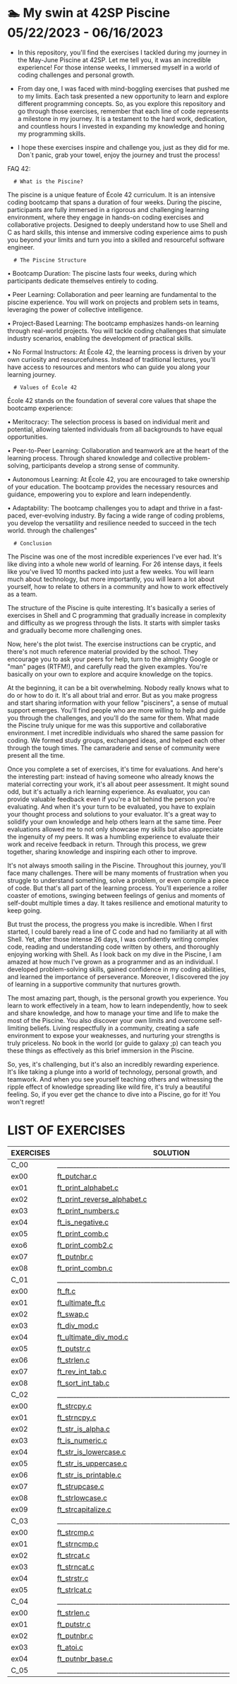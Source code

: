# 🏊 My swin at 42SP Piscine  05/22/2023 - 06/16/2023 

- In this repository, you'll find the exercises I tackled during my journey in the May-June Piscine at 42SP. Let me tell you, it was an incredible experience! For those intense weeks, I immersed myself in a world of coding challenges and personal growth.
 - From day one, I was faced with mind-boggling exercises that pushed me to my limits. Each task presented a new opportunity to learn and explore different programming concepts. So, as you explore this repository and go through those exercises, remember that each line of code represents a milestone in my journey. It is a testament to the hard work, dedication, and countless hours I invested in expanding my knowledge and honing my programming skills.

- I hope these exercises inspire and challenge you, just as they did for me. Don´t panic, grab your towel, enjoy the journey and trust the process!

FAQ 42:

      # What is the Piscine?
 The piscine is a unique feature of École 42 curriculum. It is an intensive coding bootcamp that spans a duration of four weeks. During the piscine, participants are fully immersed in a rigorous and challenging learning environment, where they engage in hands-on coding exercises and collaborative projects. Designed to deeply understand how to use Shell and C as hard skills, this intense and immersive coding experience aims to push you beyond your limits and turn you into a skilled and resourceful software engineer.

      # The Piscine Structure
• Bootcamp Duration: The piscine lasts four weeks, during which participants dedicate themselves entirely to coding.

• Peer Learning: Collaboration and peer learning are fundamental to the piscine experience. You will work on projects and problem sets in teams, leveraging the power of collective intelligence.

• Project-Based Learning: The bootcamp emphasizes hands-on learning through real-world projects. You will tackle coding challenges that simulate industry scenarios, enabling the development of practical skills.

• No Formal Instructors: At École 42, the learning process is driven by your own curiosity and resourcefulness. Instead of traditional lectures, you'll have access to resources and mentors who can guide you along your learning journey.

      # Values of École 42 

  École 42 stands on the foundation of several core values that shape the bootcamp experience:

• Meritocracy: The selection process is based on individual merit and potential, allowing talented individuals from all backgrounds to have equal opportunities.

• Peer-to-Peer Learning: Collaboration and teamwork are at the heart of the learning process. Through shared knowledge and collective problem-solving, participants develop a strong sense of community.

• Autonomous Learning: At École 42, you are encouraged to take ownership of your education. The bootcamp provides the necessary resources and guidance, empowering you to explore and learn independently.

• Adaptability: The bootcamp challenges you to adapt and thrive in a fast-paced, ever-evolving industry. By facing a wide range of coding problems, you develop the versatility and resilience needed to succeed in the tech world.
through the challenges"

      # Conclusion

  The Piscine was one of the most incredible experiences I've ever had. It's like diving into a whole new world of learning. For 26 intense days, it feels like you've lived 10 months packed into just a few weeks. You will learn much about technology, but more importantly, you will learn a lot about yourself, how to relate to others in a community and how to work effectively as a team.

  The structure of the Piscine is quite interesting. It's basically a series of exercises in Shell and C programming that gradually increase in complexity and difficulty as we progress through the lists. It starts with simpler tasks and gradually become more challenging ones.

  Now, here's the plot twist. The exercise instructions can be cryptic, and there's not much reference material provided by the school. They encourage you to ask your peers for help, turn to the almighty Google or "man" pages (RTFM!), and carefully read the given examples. You're basically on your own to explore and acquire knowledge on the topics.

  At the beginning, it can be a bit overwhelming. Nobody really knows what to do or how to do it. It's all about trial and error. But as you make progress and start sharing information with your fellow "pisciners", a sense of mutual support emerges. You'll find people who are more willing to help and guide you through the challenges, and you'll do the same for them. What made the Piscine truly unique for me was this supportive and collaborative environment. I met incredible individuals who shared the same passion for coding. We formed study groups, exchanged ideas, and helped each other through the tough times. The camaraderie and sense of community were present all the time.

  Once you complete a set of exercises, it's time for evaluations. And here's the interesting part: instead of having someone who already knows the material correcting your work, it's all about peer assessment. It might sound odd, but it's actually a rich learning experience. As evaluator, you can provide valuable feedback even if you're a bit behind the person you're evaluating. And when it's your turn to be evaluated, you have to explain your thought process and solutions to your evaluator. It's a great way to solidify your own knowledge and help others learn at the same time. Peer evaluations allowed me to not only showcase my skills but also appreciate the ingenuity of my peers. It was a humbling experience to evaluate their work and receive feedback in return. Through this process, we grew together, sharing knowledge and inspiring each other to improve.

  It's not always smooth sailing in the Piscine. Throughout this journey, you'll face many challenges. There will be many moments of frustration when you struggle to understand something, solve a problem, or even compile a piece of code. But that's all part of the learning process. You'll experience a roller coaster of emotions, swinging between feelings of genius and moments of self-doubt multiple times a day. It takes resilience and emotional maturity to keep going.

  But trust the process, the progress you make is incredible. When I first started, I could barely read a line of C code and had no familiarity at all with Shell. Yet, after those intense 26 days, I was confidently writing complex code, reading and understanding code written by others, and thoroughly enjoying working with Shell. As I look back on my dive in the Piscine, I am amazed at how much I've grown as a programmer and as an individual. I developed problem-solving skills, gained confidence in my coding abilities, and learned the importance of perseverance. Moreover, I discovered the joy of learning in a supportive community that nurtures growth.

  The most amazing part, though, is the personal growth you experience. You learn to work effectively in a team, how to learn independently, how to seek and share knowledge, and how to manage your time and life to make the most of the Piscine. You also discover your own limits and overcome self-limiting beliefs. Living respectfully in a community, creating a safe environment to expose your weaknesses, and nurturing your strengths is truly priceless. No book in the world (or guide to galaxy ;p) can teach you these things as effectively as this brief immersion in the Piscine.

  So, yes, it's challenging, but it's also an incredibly rewarding experience. It's like taking a plunge into a world of technology, personal growth, and teamwork. And when you see yourself teaching others and witnessing the ripple effect of knowledge spreading like wild fire, it's truly a beautiful feeling. So, if you ever get the chance to dive into a Piscine, go for it! You won't regret!

   # LIST OF EXERCISES

   | EXERCISES| SOLUTION                                                              | DESCRIPTION                                       |
   |----------|-----------------------------------------------------------------------|---------------------------------------------------|
   | C_00     |_______________________________________________________________________|___________________________________________________|
   | ex00     | [ft_putchar.c](./c_00/ex00/ft_putchar.c)                              | [ft_putchar](./c_00/ex00/readme.md)               |
   | ex01     | [ft_print_alphabet.c](./c_00/ex01/ft_print_alphabet.c)                | [ft_print_alphabet](./c_00/ex01/readme.md)        |
   | ex02     | [ft_print_reverse_alphabet.c](./c_00/ex02/ft_print_reverse_alphabet.c)| [ft_print_reverse_alphabet](./c_00/ex02/readme.md)|
   | ex03     | [ft_print_numbers.c](./c_00/ex03/ft_print_numbers.c)                  | [ft_print_numbers](./c_00/ex03/readme.md)         |
   | ex04     | [ft_is_negative.c](./c_00/ex04/ft_is_negative.c)                      | [ft_is_negative](./c_00/ex04/readme.md)           |
   | ex05     | [ft_print_comb.c](./c_00/ex05/ft_print_comb.c)                        | [ft_print_comb](./c_00/ex05/readme.md)            |
   | exo6     | [ft_print_comb2.c](./c_00/ex06/ft_print_comb2.c)                      | [ft_print_comb2](./c_00/ex06/readme.md)           |
   | ex07     | [ft_putnbr.c](./c_00/ex07/ft_putnbr.c)                                | [ft_putnbr](./c_00/ex07/readme.md)                |
   | ex08     | [ft_print_combn.c](./c_00/ex08/ft_print_combn.c)                      | [ft_print_combn](./c_00/ex08/readme.md)           |
   | C_01     |_______________________________________________________________________|___________________________________________________|
   | ex00     | [ft_ft.c](./c_01/ex00/ft_ft.c)                                        | [ft_ft.c](./c_01/ex00/readme.md)                  |
   | ex01     | [ft_ultimate_ft.c](./c_01/ex01/ft_ultimate_ft.c)                      |                                                   |
   | ex02     | [ft_swap.c](./c_01/ex02/ft_swap.c)                                    |                                                   |
   | ex03     | [ft_div_mod.c](./c_01/ex03/ft_div_mod.c)                              |                                                   |
   | ex04     | [ft_ultimate_div_mod.c](./c_01/ex04/ft_ultimate_div_mod.c)            |                                                   |
   | ex05     | [ft_putstr.c](./c_01/ex05/ft_putstr.c)                                |                                                   |
   | ex06     | [ft_strlen.c](./c_01/ex06/ft_putstrlen.c)                             |                                                   |
   | ex07     | [ft_rev_int_tab.c](./c_01/ex07/ft_rev_int_tab.c)                      |                                                   |
   | ex08     | [ft_sort_int_tab.c](./c_01/ex08/ft_sort_int_tab.c)                    |                                                   |
   | C_02     |_______________________________________________________________________|___________________________________________________|
   | ex00     | [ft_strcpy.c](./c_02/ex00/ft_strcpy.c)                                |                                                   |
   | ex01     | [ft_strncpy.c](./c_02/ex01/ft_strncpy.c)                              |                                                   |
   | ex02     | [ft_str_is_alpha.c](./c_02/ex02/ft_str_is_alpha.c)                    |                                                   |
   | ex03     | [ft_is_numeric.c](./c_02/ex03/ft_is_numeric.c)                        |                                                   |
   | ex04     | [ft_str_is_lowercase.c](./c_02/ex04/ft_str_is_lowercase.c)            |                                                   |
   | ex05     | [ft_str_is_uppercase.c](./c_02/ex05/ft_str_is_uppercase.c)            |                                                   |
   | ex06     | [ft_str_is_printable.c](./c_02/ex06/ft_str_is_printable.c)            |                                                   |
   | ex07     | [ft_strupcase.c](./c_02/ex07/ft_strupcase.)                           |                                                   |
   | ex08     | [ft_strlowcase.c](./c_02/ex08/ft_strlowcase.c)                        |                                                   |
   | ex09     | [ft_strcapitalize.c](./c_02/ex09/ft_strcapitalize.c)                  |                                                   |
   | C_03     |_______________________________________________________________________|___________________________________________________|
   | ex00     | [ft_strcmp.c](./c_03/ex00/ft_strcmp.c)                                |                                                   |
   | ex01     | [ft_strncmp.c](./c_03/ex01/ft_strncmp.c)                              |                                                   |
   | ex02     | [ft_strcat.c](./c_03/ex02/ft_strcat.c)                                |                                                   |
   | ex03     | [ft_strncat.c](./c_03/ft_strncat.c)                                   |                                                   |
   | ex04     | [ft_strstr.c](./c_03/ft_strstr.c)                                     |                                                   |
   | ex05     | [ft_strlcat.c](./c_03/ft_strlcat.c)                                   |                                                   |
   | C_04     |_______________________________________________________________________|___________________________________________________|
   | ex00     | [ft_strlen.c](./c_04/ex00/ft_strlen.c)                                |                                                   |
   | ex01     | [ft_putstr.c](./c_04/ex01/ft_putstr.c)                                |                                                   |
   | ex02     | [ft_putnbr.c](./c_04/ex02/ft_putnbr.c)                                |                                                   |
   | ex03     | [ft_atoi.c](./c_04/ex03/ft_atoi.c)                                    |                                                   |
   | ex04     | [ft_putnbr_base.c](./c_04/ex04/ft_putnbr_base.c)                     |                                                   |
   | C_05     |_______________________________________________________________________|___________________________________________________|
